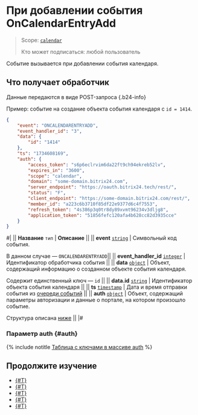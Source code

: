 # При добавлении события OnCalendarEntryAdd

> Scope: [`calendar`](../../scopes/permissions.md)
>
> Кто может подписаться: любой пользователь

Событие вызывается при добавлении события календаря.

## Что получает обработчик

Данные передаются в виде POST-запроса {.b24-info}

Пример: событие на создание объекта события календаря с `id = 1414`.

```json
{
    "event": "ONCALENDARENTRYADD",
    "event_handler_id": "3",
    "data": {
        "id": "1414"
    },
    "ts": "1734608169",
    "auth": {
        "access_token": "s6p6eclrvim6da22ft9ch94ekreb52lv",
        "expires_in": "3600",
        "scope": "calendar",
        "domain": "some-domain.bitrix24.com",
        "server_endpoint": "https://oauth.bitrix24.tech/rest/",
        "status": "F",
        "client_endpoint": "https://some-domain.bitrix24.com/rest/",
        "member_id": "a223c6b3710f85df22e9377d6c4f7553",
        "refresh_token": "4s386p3q0tr8dy89xvmt96234v3dljg8",
        "application_token": "51856fefc120afa4b628cc82d3935cce"
    }
}
```

#|
|| **Название**
`тип` | **Описание** ||
|| **event**
[`string`][1] | Символьный код события.

В данном случае — `ONCALENDARENTRYADD`||
|| **event_handler_id**
[`integer`][1] | Идентификатор обработчика события ||
|| **data**
[`object`][1] | Объект, содержащий информацию о созданном объекте события календаря.

Содержит единственный ключ — `id` ||
|| **data.id**
[`string`][1] | Идентификатор объекта события календаря ||
|| **ts**
[`timestamp`][1] | Дата и время отправки события из [очереди событий](../../events/index.md) ||
|| **auth**
[`object`][1] | Объект, содержащий параметры авторизации и данные о портале, на котором произошло событие.

Структура описана [ниже](#auth) ||
|#

### Параметр auth {#auth}

{% include notitle [Таблица с ключами в массиве auth](../../../_includes/auth-params-in-events.md) %}

## Продолжите изучение 

- [{#T}](../../events/index.md)
- [{#T}](../../events/event-bind.md)
- [{#T}](./index.md)
- [{#T}](./on-calendar-entry-update.md)
- [{#T}](./on-calendar-entry-delete.md)


[1]: ../../data-types.md
